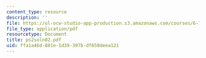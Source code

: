 ```yaml
---
content_type: resource
description: ''
file: https://ol-ocw-studio-app-production.s3.amazonaws.com/courses/6-772-compound-semiconductor-devices-spring-2003/ffa1a46d881e1d39397bdf650deea121_ps2soln02.pdf
file_type: application/pdf
resourcetype: Document
title: ps2soln02.pdf
uid: ffa1a46d-881e-1d39-397b-df650deea121
---
```

